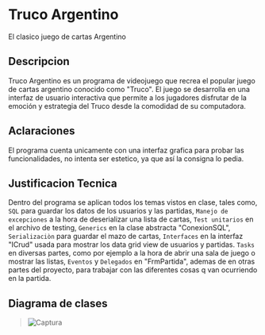 # Truco Argentino
El clasico juego de cartas Argentino

## Descripcion
Truco Argentino es un programa de videojuego que recrea el popular juego de cartas argentino conocido como "Truco". El juego se desarrolla en una interfaz de usuario interactiva que permite a los jugadores disfrutar de la emoción y estrategia del Truco desde la comodidad de su computadora. 

## Aclaraciones
El programa cuenta unicamente con una interfaz grafica para probar las funcionalidades, no intenta ser estetico, ya que así la consigna lo pedia.

## Justificacion Tecnica
Dentro del programa se aplican todos los temas vistos en clase, tales como, `SQL` para guardar los datos de los usuarios y las partidas, `Manejo de excepciones` a la hora de deserializar una lista de cartas, `Test unitarios` en el archivo de testing, `Generics` en la clase abstracta "ConexionSQL", `Serializaciòn` para guardar el mazo de cartas, `Interfaces` en la interfaz "ICrud" usada para mostrar los data grid view de usuarios y partidas. `Tasks` en diversas partes, como por ejemplo a la hora de abrir una sala de juego o mostrar las listas, `Eventos` y `Delegados` en "FrmPartida", ademas de en otras partes del proyecto, para trabajar con las diferentes cosas q van ocurriendo en la partida.

## Diagrama de clases

>![Captura](https://github.com/SantiSTC/Iannello.Santiago.TP2/assets/89161674/9132771d-4f5d-4693-bfe1-e6be24afa2aa)
